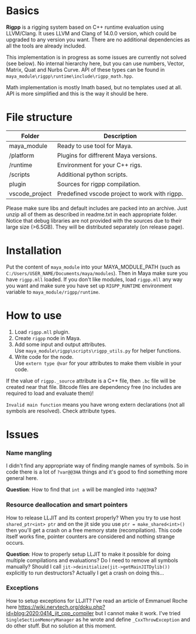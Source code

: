 # Basics
**Rigpp** is a rigging system based on C++ runtime evaluation using LLVM/Clang. It uses LLVM and Clang of 14.0.0 version, which could be upgraded to any version you want. There are no additional dependencies as all the tools are already included. 

This implementation is in progress as some issues are currently not solved (see below). No internal hierarchy here, but you can use numbers, Vector, Matrix, Quat and Nurbs Curve. API of these types can be found in `maya_module\rigpp\runtime\include\rigpp_math.hpp`.

Math implementation is mostly Imath based, but no templates used at all. API is more simplified and this is the way it should be here.

# File structure

| Folder| Description|
|-|-|
| maya_module| Ready to use tool for Maya. | 
| /platform | Plugins for diffrerent Maya versions. |
| /runtime | Environment for your C++ rigs. |
| /scripts | Additional python scripts. |
| plugin| Sources for rigpp compilation. | 
| vscode_project| Predefined vscode project to work with rigpp. | 

Please make sure  libs and default includes are packed into an archive. Just unzip all of them as described in readme.txt in each appropriate folder. Notice that debug libraries are not provided with the sources due to their large size (>6.5GB). They will be distributed separately (on release page).

# Installation
Put the content of `maya_module` into your MAYA_MODULE_PATH (such as `C:/Users/USER_NAME/Documents/maya/modules`). Then in Maya make sure you have `rigpp.mll` loaded.
If you don't like modules, load `rigpp.mll` any way you want and make sure you have set up `RIGPP_RUNTIME` environment variable to `maya_module/rigpp/runtime`.

# How to use
1. Load `rigpp.mll` plugin.
2. Create `rigpp` node in Maya.
3. Add some input and output attributes.<br>
  Use `maya_module\rigpp\scripts\rigpp_utils.py` for helper functions.
4. Write code for the node.<br>
  Use `extern type @var` for your attributes to make them visible in your code.

If the value of `rigpp._source` attribute is a C++ file, then `.bc` file will be created near that file. Bitcode files are dependency free (no includes are required to load and evaluate them)!

`Invalid main function` means you have wrong extern declarations (not all symbols are resolved). Check attribute types.
  
# Issues
### Name mangling
I didn't find any appropriate way of finding mangle names of symbols. So in code there is a lot of `?var@@3HA` things and it's good to find something more general here. 

**Question**: How to find that `int a` will be mangled into `?a@@3HA`?

### Resource deallocation and smart pointers
How to release LLJIT and its context properly? When you try to use host `shared_ptr<int> ptr` and on the jit side you use `ptr = make_shared<int>()` then you'll get a crash on a free memory state (recompilation). This code itself works fine, pointer counters are considered and nothing strange occurs.

**Question**: How to properly setup LLJIT to make it possible for doing multiple compilations and evaluations? Do I need to remove all symbols manually?
Should I call `jit->deinitialize(jit->getMainJITDylib())` explicitly to run destructors? Actually I get a crash on doing this...

### Exceptions
How to setup exceptions for LLJIT? I've read an article of Emmanuel Roche here https://wiki.nervtech.org/doku.php?id=blog:2020:0414_jit_cpp_compiler
but I cannot make it work. I've tried `SingleSectionMemoryManager` as he wrote and define `_CxxThrowException` and do other stuff. But no solution at this moment.
